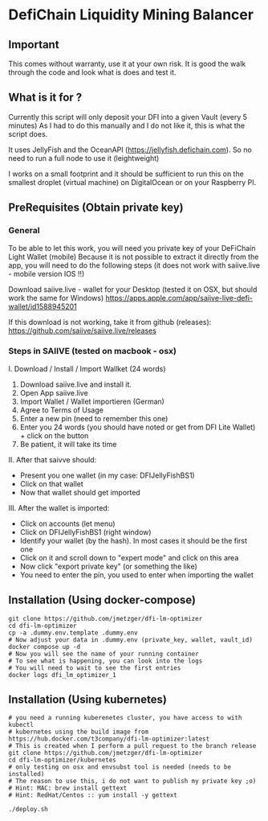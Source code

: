 # DefiChain Liquidity Mining Balancer

## Important 

This comes without warranty, use it at your own risk. 
It is good the walk through the code and look what is does and test it. 

## What is it for ? 

Currently this script will only deposit your DFI into a given Vault (every 5 minutes) 
As I had to do this manually and I do not like it, this is what the script does.

It uses JellyFish and the OceanAPI (https://jellyfish.defichain.com). So no need to run a full node to use it (leightweight) 

I works on a small footprint and it should be sufficient to run this 
on the smallest droplet (virtual machine) on DigitalOcean or on your Raspberry PI. 

## PreRequisites (Obtain private key)

### General 

To be able to let this work, you will need you private key of your DeFiChain Light Wallet (mobile) 
Because it is not possible to extract it directly from the app, you will need to do the following 
steps (it does not work with saiive.live - mobile version IOS !!) 

Download saiive.live - wallet for your Desktop (tested it on OSX, but should work the same for Windows) 
https://apps.apple.com/app/saiive-live-defi-wallet/id1588945201

If this download is not working, take it from github (releases):
https://github.com/saiive/saiive.live/releases

### Steps in SAIIVE (tested on macbook - osx) 

I. Download / Install / Import Wallket (24 words) 

  1. Download saiive.live and install it.
  2. Open App saiive.live
  3. Import Wallet / Wallet importieren (German) 
  4. Agree to Terms of Usage
  5. Enter a new pin (need to remember this one) 
  6. Enter you 24 words (you should have noted or get from DFI Lite Wallet) + click on the button
  7. Be patient, it will take its time 

II. After that saivve should: 
  * Present you one wallet (in my case: DFIJellyFishBS1) 
  * Click on that wallet 
  * Now that wallet should get imported 

III. After the wallet is imported: 
  * Click on accounts (let menu) 
  * Click on DFIJellyFishBS1 (right window)
  * Identify your wallet (by the hash). In most cases it should be the first one 
  * Click on it and scroll down to "expert mode" and click on this area
  * Now click "export private key" (or something the like)  
  * You need to enter the pin, you used to enter when importing the wallet 

## Installation (Using docker-compose) 

```
git clone https://github.com/jmetzger/dfi-lm-optimizer 
cd dfi-lm-optimizer 
cp -a .dummy.env.template .dummy.env 
# Now adjust your data in .dummy.env (private_key, wallet, vault_id) 
docker compose up -d 
# Now you will see the name of your running container 
# To see what is happening, you can look into the logs 
# You will need to wait to see the first entries
docker logs dfi_lm_optimizer_1 

```

## Installation (Using kubernetes) 

```
# you need a running kuberenetes cluster, you have access to with kubectl 
# kubernetes using the build image from https://hub.docker.com/t3company/dfi-lm-optimizer:latest 
# This is created when I perform a pull request to the branch release 
git clone https://github.com/jmetzger/dfi-lm-optimizer 
cd dfi-lm-optimizer/kubernetes 
# only testing on osx and envsubst tool is needed (needs to be installed) 
# The reason to use this, i do not want to publish my private key ;o)
# Hint: MAC: brew install gettext
# Hint: RedHat/Centos :: yum install -y gettext

./deploy.sh 

```
